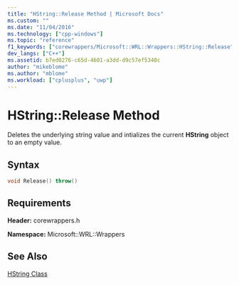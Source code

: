 ```yaml
---
title: "HString::Release Method | Microsoft Docs"
ms.custom: ""
ms.date: "11/04/2016"
ms.technology: ["cpp-windows"]
ms.topic: "reference"
f1_keywords: ["corewrappers/Microsoft::WRL::Wrappers::HString::Release"]
dev_langs: ["C++"]
ms.assetid: b7ed0276-c65d-4601-a3dd-d9c57ef5340c
author: "mikeblome"
ms.author: "mblome"
ms.workload: ["cplusplus", "uwp"]
---
```

# HString::Release Method

Deletes the underlying string value and intializes the current **HString** object to an empty value.

## Syntax

```cpp
void Release() throw()  
```

## Requirements

**Header:** corewrappers.h

**Namespace:** Microsoft::WRL::Wrappers

## See Also

[HString Class](../windows/hstring-class.md)